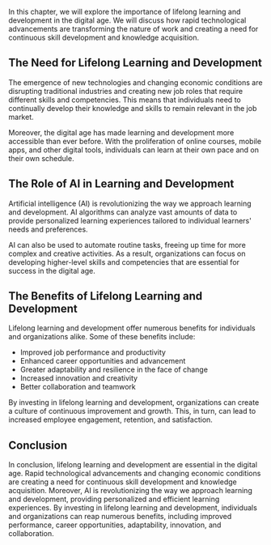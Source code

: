 

In this chapter, we will explore the importance of lifelong learning and development in the digital age. We will discuss how rapid technological advancements are transforming the nature of work and creating a need for continuous skill development and knowledge acquisition.

The Need for Lifelong Learning and Development
----------------------------------------------

The emergence of new technologies and changing economic conditions are disrupting traditional industries and creating new job roles that require different skills and competencies. This means that individuals need to continually develop their knowledge and skills to remain relevant in the job market.

Moreover, the digital age has made learning and development more accessible than ever before. With the proliferation of online courses, mobile apps, and other digital tools, individuals can learn at their own pace and on their own schedule.

The Role of AI in Learning and Development
------------------------------------------

Artificial intelligence (AI) is revolutionizing the way we approach learning and development. AI algorithms can analyze vast amounts of data to provide personalized learning experiences tailored to individual learners' needs and preferences.

AI can also be used to automate routine tasks, freeing up time for more complex and creative activities. As a result, organizations can focus on developing higher-level skills and competencies that are essential for success in the digital age.

The Benefits of Lifelong Learning and Development
-------------------------------------------------

Lifelong learning and development offer numerous benefits for individuals and organizations alike. Some of these benefits include:

* Improved job performance and productivity
* Enhanced career opportunities and advancement
* Greater adaptability and resilience in the face of change
* Increased innovation and creativity
* Better collaboration and teamwork

By investing in lifelong learning and development, organizations can create a culture of continuous improvement and growth. This, in turn, can lead to increased employee engagement, retention, and satisfaction.

Conclusion
----------

In conclusion, lifelong learning and development are essential in the digital age. Rapid technological advancements and changing economic conditions are creating a need for continuous skill development and knowledge acquisition. Moreover, AI is revolutionizing the way we approach learning and development, providing personalized and efficient learning experiences. By investing in lifelong learning and development, individuals and organizations can reap numerous benefits, including improved performance, career opportunities, adaptability, innovation, and collaboration.
